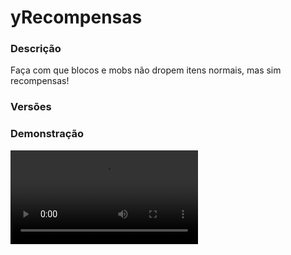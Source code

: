 # yRecompensas
<secondary-label ref="utility"/>

### Descrição
Faça com que blocos e mobs não dropem itens normais, mas sim recompensas!

### Versões
<secondary-label ref="1.8"/>
<secondary-label ref="1.9"/>
<secondary-label ref="1.10"/>
<secondary-label ref="1.11"/>
<secondary-label ref="1.12"/>
<secondary-label ref="1.13"/>
<secondary-label ref="1.14"/>
<secondary-label ref="1.15"/>
<secondary-label ref="1.16"/>
<secondary-label ref="1.17"/>
<secondary-label ref="1.18"/>
<secondary-label ref="1.19"/>
<secondary-label ref="1.20"/>

### Demonstração
<video src="//www.youtube.com/watch?v=-sLlCAWla2o"/>


<chapter title="Comandos" id="commands" collapsible="true">
<code-block lang="plain text">/recogivesortudo - Dar o livro de encantamento à um jogador. 
/recogivesortudo reload - Recarrega as configurações</code-block>
</chapter>

<chapter title="Permissões" id="permissions" collapsible="true">
<code-block lang="plain text">yrecompensas.givelivro - Permissão para o /recogivesortudo
yrecompensas.admin - Permissão para o /recogivesortudo admin</code-block>
</chapter>

## Configuração
<primary-label ref="config"/>
Confira os arquivos de configuração deste plugin e revise os detalhes para garantir uma implementação correta.

<chapter title="Arquivos de Configuração" collapsible="true">
<chapter title="Estrutura do diretório" collapsible="false">
<code-block lang="plain text" ignore-vars="true">
Estrutura do diretório:
└── yRecompensas/
    └── config.yml
</code-block>
</chapter>

<chapter title="config.yml" collapsible="true">
<code-block lang="yaml" ignore-vars="true">
<![CDATA[
# Comandos e aliases do plugin
Comando:
  Comando: 'recogivesortudo'
  Aliases: [ ]

# Mundos que poderão vir recompensas
Mundos:
  - 'world'
  - 'mundo'

Usar blocos: true
Usar mobs: true
Msg ganhou: true

# Recompensas droparem mesmo com inventário cheio
Inv cheio: false

# Coloque as regiões do worldguard para não bugar fragmentos
Regioes blacklist:
  - 'spawn'

# Encantamento que poderá ser aplicado no item
# para somar % de chances para ganhar recompensas
Encantamento:
  # Ativar o encantamento
  Ativar: true
  # Nome do encantamento
  Nome: 'Sortudo'
  # Chance que irá somar para ganhar recompensas
  Chance: 5.0
  # Livro do encantamento
  Item:
    CustomSkull: false
    URL: ''
    ID: 403
    Data: 0
    Glow: false
    Name: '&eLivro de encantamento'
    Lore:
      - '&7Sortudo I'
      - ''
      - '&eClique em cima de uma espada ou picareta para encantá-la.'
  # Itens que poderá ser aplicado
  Itens:
    - 'DIAMOND_SWORD'
    - 'GOLD_SWORD'
    - 'IRON_SWORD'
    - 'STONE_SWORD'
    - 'WOOD_SWORD'
    - 'DIAMOND_PICKAXE'
    - 'IRON_PICKAXE'
    - 'GOLD_PICKAXE'
    - 'STONE_PICKAXE'
    - 'WOOD_PICKAXE'

Mensagens:
  Nao encontrado: '&cEste jogador não foi encontrado.'
  Nao e numero: '&cO argumento não é um número.'
  Nao pode: '&cEste encantamento não serve para este item.'
  Ja possui: '&cSeu item já possui este encantamento.'
  Encantado: '&aSeu item foi encantado com sucesso.'
  Deu: '&aVocê deu &7{quantia}&a de livros ceifador para o jogador &7{player}&a.'
  Recebeu: '&aVocê recebeu &7{quantia} &a de livros ceifador.'

Blocos:
  Reco1:
    ID: STONE #id do bloco quebrado
    Data: 0 #data do bloco quebrado
    Chance: 50.0
    Mensagem: '&aVocê ganhou 1 recompensa por quebrar este bloco.'
    Actionbar: '&eVocê encontrou uma recompensa!'
    Title: '&eRecompensa encontrada'
    Gives:
      - '[daritem] item1'
      - 'say {player} ganhou 1 item na recompensa'

Mobs:
  Reco1:
    Entidade: 'PIG'
    Chance: 50.0
    Mensagem: '&aVocê ganhou 1 recompensa por matar este mob.'
    Actionbar: '&eVocê encontrou uma recompensa!'
    Title: '&eRecompensa encontrada'
    Gives:
      - '[daritem] item1'
      - 'say {player} ganhou 1 item na recompensa'

Items:
  item1:
    CustomSkull: true
    URL: 'http://textures.minecraft.net/texture/c641682f43606c5c9ad26bc7ea8a30ee47547c9dfd3c6cda49e1c1a2816cf0ba'
    ID: 0
    Data: 0
    Glow: true
    Name: '&eRecompensa 1'
    Lore:
      - ''
      - '&7Isto é uma recompensa.'
      - ''
]]>
</code-block>
</chapter>

</chapter>


## Erros comuns
<primary-label ref="errors"/>

Antes de configurar o plugin, revise os pontos listados aqui para evitar problemas frequentes durante a configuração.

<seealso style="cards">
    <category ref="wrs">
        <a href="yplugins.md"></a>        <a href="https://ystoreplugins.com.br/plugins/detalhes/14-yRecompensas">Site do plugin yRecompensas</a>
    </category>
</seealso>